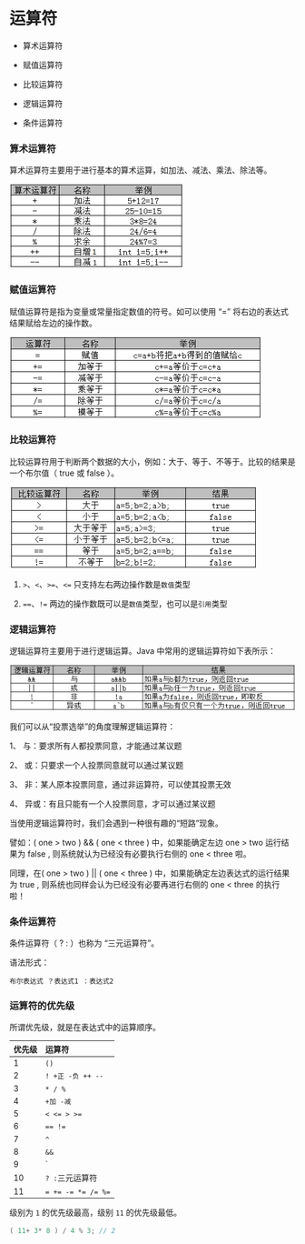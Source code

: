 # 运算符

* 算术运算符

* 赋值运算符

* 比较运算符

* 逻辑运算符

* 条件运算符

### 算术运算符

算术运算符主要用于进行基本的算术运算，如加法、减法、乘法、除法等。

![](img/arithmetic-operator.jpg)

### 赋值运算符

赋值运算符是指为变量或常量指定数值的符号。如可以使用 “=” 将右边的表达式结果赋给左边的操作数。

![](img/assignment-operators.jpg)

### 比较运算符

比较运算符用于判断两个数据的大小，例如：大于、等于、不等于。比较的结果是一个布尔值（ true 或 false ）。

![](img/comparison-operator.jpg)

1. `>`、`<`、`>=`、`<=` 只支持左右两边操作数是`数值`类型

2. `==`、`!=` 两边的操作数既可以是`数值`类型，也可以是`引用`类型

### 逻辑运算符

逻辑运算符主要用于进行逻辑运算。Java 中常用的逻辑运算符如下表所示：

![](img/logical-operator.jpg)

我们可以从“投票选举”的角度理解逻辑运算符：

1、 与：要求所有人都投票同意，才能通过某议题

2、 或：只要求一个人投票同意就可以通过某议题

3、 非：某人原本投票同意，通过非运算符，可以使其投票无效

4、 异或：有且只能有一个人投票同意，才可以通过某议题

当使用逻辑运算符时，我们会遇到一种很有趣的“短路”现象。

譬如：( one > two ) && ( one < three ) 中，如果能确定左边 one > two 运行结果为 false , 则系统就认为已经没有必要执行右侧的 one < three 啦。

同理，在( one > two ) || ( one < three ) 中，如果能确定左边表达式的运行结果为 true , 则系统也同样会认为已经没有必要再进行右侧的 one < three 的执行啦！

### 条件运算符

条件运算符（ ? : ）也称为 “三元运算符”。

语法形式：

```
布尔表达式 ？表达式1 ：表达式2
```

### 运算符的优先级

所谓优先级，就是在表达式中的运算顺序。

|优先级|运算符|
|:--|:--|
|1|`()`|
|2|`! +正 -负 ++ --`|
|3|`* / %`|
|4|`+加 -减`|
|5|`< <= > >=`|
|6|`== !=`|
|7|`^`|
|8|`&&`|
|9|`||`|
|10|` ? : `三元运算符|
|11|`= += -= *= /= %=`|

级别为 `1` 的优先级最高，级别 `11` 的优先级最低。

```java
( 11+ 3* 8 ) / 4 % 3; // 2
```
